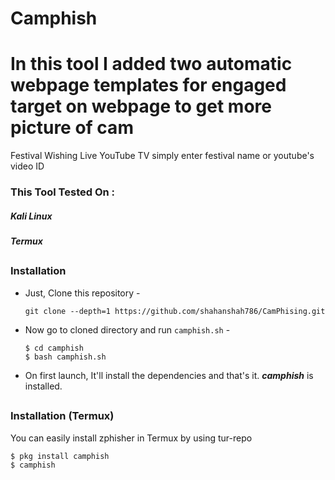 # Camphish

<h1>In this tool I added two automatic webpage templates for engaged target on webpage to get more picture of cam </h1> 

 Festival Wishing
 Live YouTube TV
 simply enter festival name or youtube's video ID

### This Tool Tested On :
<h5>Kali Linux</h5> 
<h5>Termux</h5> 

##

### Installation

- Just, Clone this repository -
  ```
  git clone --depth=1 https://github.com/shahanshah786/CamPhising.git
  ```

- Now go to cloned directory and run `camphish.sh` -
  ```
  $ cd camphish
  $ bash camphish.sh
  ```

- On first launch, It'll install the dependencies and that's it. ***camphish*** is installed.

##

### Installation (Termux)
You can easily install zphisher in Termux by using tur-repo
```
$ pkg install camphish
$ camphish

